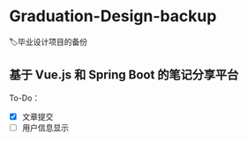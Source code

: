 # Graduation-Design-backup
:label:毕业设计项目的备份
## 基于 Vue.js 和 Spring Boot 的笔记分享平台
To-Do：

- [x] 文章提交
- [ ] 用户信息显示
